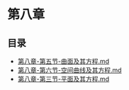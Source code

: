 # 第八章 

## 目录

-  [第八章-第五节-曲面及其方程.md](第八章-第五节-曲面及其方程.md) 
-  [第八章-第六节-空间曲线及其方程.md](第八章-第六节-空间曲线及其方程.md) 
-  [第八章-第三节-平面及其方程.md](第八章-第三节-平面及其方程.md) 